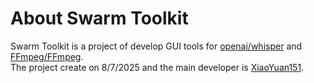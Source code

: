 # About Swarm Toolkit

Swarm Toolkit is a project of develop GUI tools for [openai/whisper](https://github.com/openai/whisper) and [FFmpeg/FFmpeg](https://github.com/FFmpeg/FFmpeg).  
The project create on 8/7/2025 and the main developer is [XiaoYuan151](https://github.com/XiaoYuan151).
